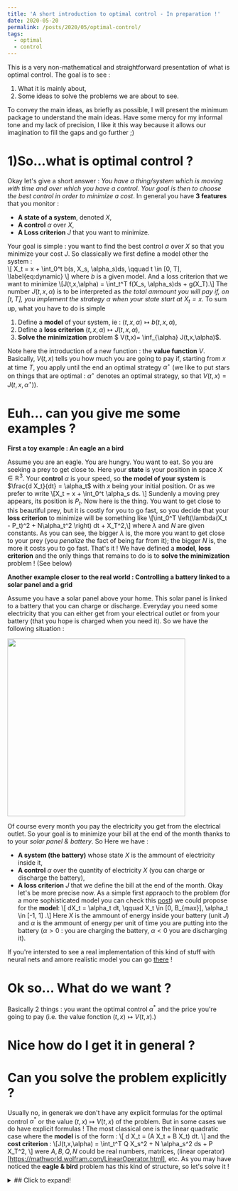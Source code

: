 ```yaml
---
title: 'A short introduction to optimal control - In preparation !'
date: 2020-05-20
permalink: /posts/2020/05/optimal-control/
tags:
  - optimal
  - control
---
```

This is a very non-mathematical and straightforward presentation of what is optimal control. The goal is to see :
1. What it is mainly about,
2. Some ideas to solve the problems we are about to see. 

To convey the main ideas, as briefly as possible, I will present the minimum package to understand the main ideas. Have some mercy for my informal tone and my lack of precision, I like it this way because it allows our imagination to fill the gaps and go further ;)

1)So...what is optimal control ?
======
Okay let's give a short answer : *You have a thing/system which is moving with time and over which you have a control. Your goal is then to choose the best control in order to minimize a cost*. In general you have **3 features** that you monitor : 
- **A state of a system**, denoted $X$,
- **A control** $\alpha$ over $X$,
- **A Loss criterion** $J$ that you want to minimize.

Your goal is simple : you want to find the best control $\alpha$ over $X$ so that you minimize your cost $J$. So classically we first define a model other the system :  
\\[ X_t = x + \int_0^t b(s, X_s, \alpha_s)ds, \qquad t \in [0, T], \label{eq:dynamic} \\]
where $b$ is a given model. And a loss criterion that we want to minimize
\\[J(t,x,\alpha) = \int_t^T f(X_s, \alpha_s)ds + g(X_T).\\]
The number $J(t,x,\alpha)$ is to be interpreted as *the total ammount you will pay if, on $[t,T]$, you implement the strategy $\alpha$ when your state start at $X_t=x$*. To sum up, what you have to do is simple 
1. Define a **model** of your system, ie : $(t, x,\alpha) \mapsto b(t, x,\alpha)$,
2. Define a **loss criterion** $(t,x,\alpha) \mapsto J(t,x,\alpha)$,
3. **Solve the minimization** problem $ V(t,x)= \inf_{\alpha} J(t,x,\alpha)$.

Note here the introduction of a new function : the **value function** $V$. Basically, $V(t,x)$ tells you how much you are going to pay if, starting from $x$ at time $T$, you apply until the end an optimal strategy $\alpha^\star$ (we like to put stars on things that are optimal : $\alpha^\star$ denotes an optimal strategy, so that $V(t,x)=J(t,x,\alpha^\star)$). 

Euh... can you give me some examples ?
======
__First a toy example : An eagle an a bird__ 

Assume you are an eagle. You are hungry. You want to eat. So you are seeking a prey to get close to. Here your **state** is your position in space $X \in \mathbb{R}^3$. Your **control** $\alpha$ is your speed, so **the model of your system** is $\frac{d X_t}{dt} = \alpha_t$ with $x$ being your initial position. Or as we prefer to write 
\\[X_t = x + \int_0^t \alpha_s ds. \\]
Sundenly a moving prey appears, its position is $P_t$. Now here is the thing. You want to get close to this beautiful prey, but it is costly for you to go fast, so you decide that your **loss criterion** to minimize will be something like 
\\[\int_0^T \left(\lambda(X_t - P_t)^2 + N\alpha_t^2 \right) dt + X_T^2,\\] 
where $\lambda$ and $N$ are given constants. As you can see, the bigger $\lambda$ is, the more you want to get close to your prey (you *penalize* the fact of being far from it); the bigger $N$ is, the more it costs you to go fast. That's it ! We have defined a **model**, **loss criterion** and the only things that remains to do is to **solve the minimization** problem ! (See below)

__Another example closer to the real world : Controlling a battery linked to a solar panel and a grid__ 

Assume you have a solar panel above your home. This solar panel is linked to a battery that you can charge or discharge. Everyday you need some electricity that you can either get from your electrical outlet or from your battery (that you hope is charged when you need it). So we have the following situation : 

<img src="https://enzoMiller.github.io/images/control_battery.jpg" width="400">

Of course every month you pay the electricity you get from the electrical outlet. So your goal is to minimize your bill at the end of the month thanks to to your *solar panel & battery*. So Here we have :
- **A system (the battery)** whose state $X$ is the ammount of electricity inside it,
- **A control** $\alpha$ over the quantity of electricity $X$ (you can charge or discharge the battery),
- **A loss criterion** $J$ that we define the bill at the end of the month.
Okay let's be more precise now.  As a simple first appraoch to the problem (for a more sophisticated model you can check this [post](https://enzomiller.github.io/posts/2020/06/stochastic-control-storage-deep-learning/)) we could propose for the **model**:
\\[ dX_t = \alpha_t dt, \qquad X_t \in [0, B_{max}], \alpha_t \in [-1, 1] .\\]
Here $X$ is the ammount of energy inside your battery (unit $J$) and $\alpha$ is the ammount of energy per unit of time you are putting into the battery ($\alpha>0$ : you are charging the battery, $\alpha<0$ you are discharging it).



If you're intersted to see a real implementation of this kind of stuff with neural nets and amore realistic model you can go [there](https://enzomiller.github.io/posts/2020/06/stochastic-control-storage-deep-learning/) ! 

Ok so... What do we want ? 
======
Basically 2 things : you want the optimal control $\alpha^*$ and the price you're going to pay (i.e. the value fonction $(t,x) \mapsto V(t,x)$.)

Nice how do I get it in general ?
======

Can you solve the problem explicitly ?
======
Usually no, in generak we don't have any explicit formulas for the optimal control $\alpha^*$ or the value $(t,x) \mapsto V(t,x)$ of the problem. But in some cases we do have explicit formulas ! The most classical one is the linear quadratic case where the **model** is of the form : 
\\[ d X_t = (A X_t + B X_t) dt. \\]
and the **cost criterion**  : 
\\[J(t,x,\alpha) = \int_t^T Q X_s^2 + N \alpha_s^2 ds + P X_T^2, \\]
were $A,B,Q,N$ could be real numbers, matrices, (linear operator)[https://mathworld.wolfram.com/LinearOperator.html], etc.
As you may have noticed the **eagle & bird** problem has this kind of structure, so let's solve it !

<details>
  <summary> ## Click to expand! </summary>
  
  ## Heading
  1. A numbered
  2. list
     * With some
     * Sub bullets
</details>

